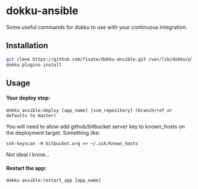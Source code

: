 dokku-ansible
=============

Some useful commands for dokku to use with your continuous integration.

## Installation

```sh
git clone https://github.com/fixate/dokku-ansible.git /var/lib/dokku/plugins/dokku-ansible
dokku plugins-install
```

## Usage

#### Your deploy step:

`dokku ansible:deploy [app_name] [scm_repository] (branch/ref or defaults to master)`

You will need to allow add github/bitbucket server key to known_hosts on the deployment target.
Something like:

`ssh-keyscan -H bitbucket.org >> ~/.ssh/known_hosts`

Not ideal I know...

#### Restart the app:

`dokku ansible:restart_app [app_name]`

